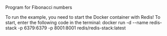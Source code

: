 Program for Fibonacci numbers

To run the example, you need to start the Docker container with Redis! To start, enter the following code in the terminal:
docker run -d --name redis-stack -p 6379:6379 -p 8001:8001 redis/redis-stack:latest
